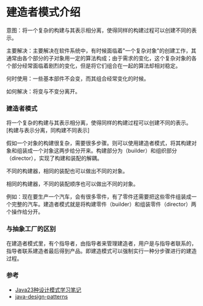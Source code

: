 # 建造者模式介绍

意图：将一个复杂的构建与其表示相分离，使得同样的构建过程可以创建不同的表示。

主要解决：主要解决在软件系统中，有时候面临着"一个复杂对象"的创建工作，其通常由各个部分的子对象用一定的算法构成；由于需求的变化，这个复杂对象的各个部分经常面临着剧烈的变化，但是将它们组合在一起的算法却相对稳定。

何时使用：一些基本部件不会变，而其组合经常变化的时候。

如何解决：将变与不变分离开。

### 建造者模式
    
将一个复杂的构建与其表示相分离，使得同样的构建过程可以创建不同的表示。 [构建与表示分离，同构建不同表示]

假如一个对象的构建很复杂，需要很多步骤。则可以使用建造者模式，将其构建对象和组装成一个对象这两步给分开来。构建部分为（builder）和组织部分（director），实现了构建和装配的解耦。

不同的构建器，相同的装配也可以做出不同的对象。

相同的构建器，不同的装配顺序也可以做出不同的对象。

例如：现在要生产一个汽车，会有很多零件，有了零件还需要把这些零件组装成一个完整的汽车。建造者模式就是将构建零件（builder）和组装零件（director）两个操作给分开。

### 与抽象工厂的区别

在建造者模式里，有个指导者，由指导者来管理建造者，用户是与指导者联系的，指导者联系建造者最后得到产品。即建造模式可以强制实行一种分步骤进行的建造过程。

### 参考

* [Java23种设计模式学习笔记](http://www.cnblogs.com/meet/p/5116504.html)
* [java-design-patterns](https://github.com/iluwatar/java-design-patterns)

